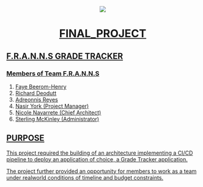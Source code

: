 <p align="center">
<a href="https://kuralabs.org/"><img src="https://github.com/kura-labs-org/kuralabs_deployment_1/blob/main/Kuralogo.png" />
</p>

<h1 align="center">FINAL_PROJECT</h1> 

## F.R.A.N.N.S GRADE TRACKER

### Members of Team F.R.A.N.N.S
1. Faye Beerom-Henry
2. Richard Deodutt
3. Adreonnis Reyes
4. Nasir York (Project Manager)
5. Nicole Navarrete (Chief Architect)
6. Sterling McKinley (Administrator)

## PURPOSE
This project required the building of an architecture implementing a CI/CD pipeline to deploy an application of choice,  a Grade Tracker application.
  
The project further provided an opportunity for members to work as a team under realworld conditions of timeline and budget constraints.
 
